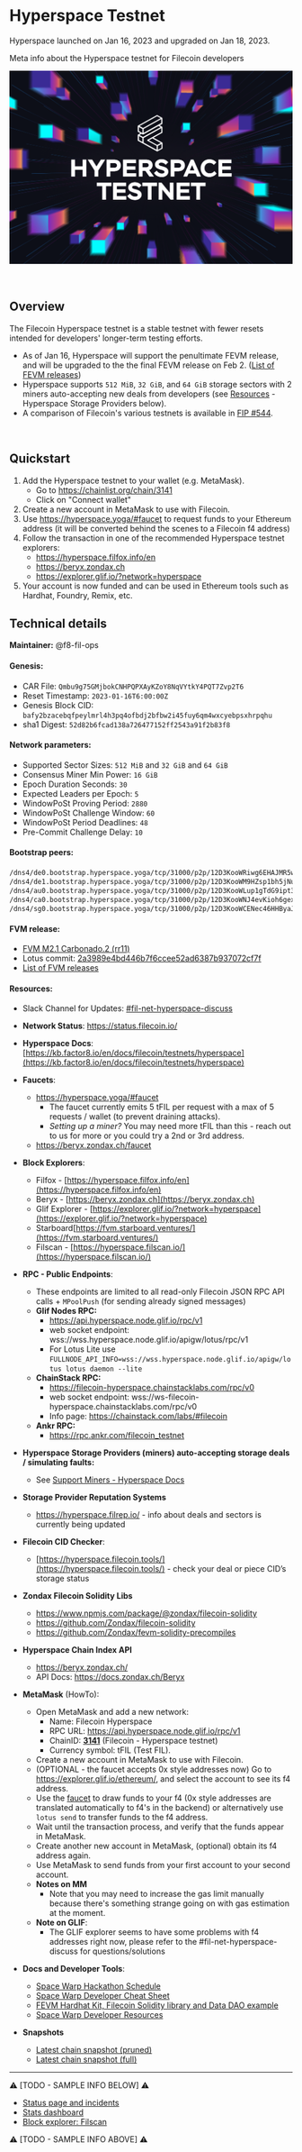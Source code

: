 # Hyperspace Testnet

Hyperspace launched on Jan 16, 2023 and upgraded on Jan 18, 2023.

Meta info about the Hyperspace testnet for Filecoin developers

![hyperspace-testnet-image](images/hyperspace-testnet-image.png)

&nbsp;

## Overview

The Filecoin Hyperspace testnet is a stable testnet with fewer resets intended for developers' longer-term testing efforts.

- As of Jan 16, Hyperspace will support the penultimate FEVM release, and will be upgraded to the the final FEVM release on Feb 2. ([List of FEVM releases](https://github.com/filecoin-project/ref-fvm/issues/692))
- Hyperspace supports `512 MiB`, `32 GiB`, and `64 GiB` storage sectors with 2 miners auto-accepting new deals from developers (see [Resources](#resources) - Hyperspace Storage Providers below).
- A comparison of Filecoin's various testnets is available in [FIP #544](https://github.com/filecoin-project/FIPs/discussions/544).


&nbsp;

## Quickstart

1. Add the Hyperspace testnet to your wallet (e.g. MetaMask).
    - Go to https://chainlist.org/chain/3141
    - Click on "Connect wallet"
2. Create a new account in MetaMask to use with Filecoin.
3. Use https://hyperspace.yoga/#faucet to request funds to your Ethereum address (it will be converted behind the scenes to a Filecoin f4 address)
4. Follow the transaction in one of the recommended Hyperspace testnet explorers:
    - https://hyperspace.filfox.info/en 
    - https://beryx.zondax.ch 
    - https://explorer.glif.io/?network=hyperspace 
5. Your account is now funded and can be used in Ethereum tools such as Hardhat, Foundry, Remix, etc.

## Technical details

**Maintainer:** @f8-fil-ops

#### **Genesis**:

- CAR File: `Qmbu9g75GMjbokCNHPQPXAyKZoY8NqVYtkY4PQT7Zvp2T6`
- Reset Timestamp: `2023-01-16T6:00:00Z`
- Genesis Block CID: `bafy2bzacebqfpeylmrl4h3pq4ofbdj2bfbw2i45fuy6qm4wxcyebpsxhrpqhu`
- sha1 Digest: `52d82b6fcad138a726477152ff2543a91f2b83f8`

#### **Network parameters**:

- Supported Sector Sizes: `512 MiB` and `32 GiB` and `64 GiB`
- Consensus Miner Min Power: `16 GiB`
- Epoch Duration Seconds: `30`
- Expected Leaders per Epoch: `5`
- WindowPoSt Proving Period: `2880`
- WindowPoSt Challenge Window: `60`
- WindowPoSt Period Deadlines: `48`
- Pre-Commit Challenge Delay: `10`

#### **Bootstrap peers**:

```
/dns4/de0.bootstrap.hyperspace.yoga/tcp/31000/p2p/12D3KooWRiwg6EHAJMR5w3DZTgpS5W4ncWPSVP2Mr1o4ey1RYSQo
/dns4/de1.bootstrap.hyperspace.yoga/tcp/31000/p2p/12D3KooWM9HZsp1bh5jNu2m9FBSbkKSeSWUPPuDBQiiMfPDBAK3U
/dns4/au0.bootstrap.hyperspace.yoga/tcp/31000/p2p/12D3KooWLup1gTdG9ipt3bSUyPCmM4CT86p9nNe12oqrCX8Zo8Na
/dns4/ca0.bootstrap.hyperspace.yoga/tcp/31000/p2p/12D3KooWNJ4evKioh6gexD4fyvyeFecNtp2oTEPTyp3jtSQ3pWaP
/dns4/sg0.bootstrap.hyperspace.yoga/tcp/31000/p2p/12D3KooWCENec46HHByaJKzbjSqz9TqVdSxSAdi9FKNwdMvfw3vp
```


#### **FVM release**:

- [FVM M2.1 Carbonado.2 (rr11)](https://github.com/filecoin-project/ref-fvm/issues/1371)
- Lotus commit: [2a3989e4bd446b7f6ccee52ad6387b937072cf7f](https://github.com/filecoin-project/lotus/commit/2a3989e4bd446b7f6ccee52ad6387b937072cf7f)
- [List of FVM releases](https://github.com/filecoin-project/ref-fvm/issues/692)

#### **Resources**:

- Slack Channel for Updates: [#fil-net-hyperspace-discuss](https://filecoinproject.slack.com/archives/C04JEJB82RY)

- **Network Status**: https://status.filecoin.io/
- **Hyperspace Docs**: [https://kb.factor8.io/en/docs/filecoin/testnets/hyperspace](https://kb.factor8.io/en/docs/filecoin/testnets/hyperspace)
- **Faucets**: 
  - https://hyperspace.yoga/#faucet
    - The faucet currently emits 5 tFIL per request with a max of 5 requests / wallet (to prevent draining attacks).
    - _Setting up a miner?_ You may need more tFIL than this - reach out to us for more or you could try a 2nd or 3rd address.
  - https://beryx.zondax.ch/faucet
- **Block Explorers**:
  - Filfox - [https://hyperspace.filfox.info/en](https://hyperspace.filfox.info/en)
  - Beryx - [https://beryx.zondax.ch](https://beryx.zondax.ch)
  - Glif Explorer - [https://explorer.glif.io/?network=hyperspace](https://explorer.glif.io/?network=hyperspace)
  - Starboard[https://fvm.starboard.ventures/](https://fvm.starboard.ventures/)
  - Filscan - [https://hyperspace.filscan.io/](https://hyperspace.filscan.io/)
- **RPC - Public Endpoints**:
  - These endpoints are limited to all read-only Filecoin JSON RPC API calls + `MPoolPush` (for sending already signed messages)
  - **Glif Nodes RPC:**
    - https://api.hyperspace.node.glif.io/rpc/v1
    - web socket endpoint: wss://wss.hyperspace.node.glif.io/apigw/lotus/rpc/v1
    - For Lotus Lite use `FULLNODE_API_INFO=wss://wss.hyperspace.node.glif.io/apigw/lotus lotus daemon --lite`
  - **ChainStack RPC:**
    - https://filecoin-hyperspace.chainstacklabs.com/rpc/v0
    - web socket endpoint: wss://ws-filecoin-hyperspace.chainstacklabs.com/rpc/v0
    - Info page: https://chainstack.com/labs/#filecoin
  - **Ankr RPC:**
    - https://rpc.ankr.com/filecoin_testnet
- **Hyperspace Storage Providers (miners) auto-accepting storage deals / simulating faults:**
  - See [Support Miners - Hyperspace Docs](https://kb.factor8.io/en/docs/filecoin/testnets/hyperspace/support-miners)
- **Storage Provider Reputation Systems**
  - https://hyperspace.filrep.io/ - info about deals and sectors is currently being updated
- **Filecoin CID Checker**:
  - [https://hyperspace.filecoin.tools/](https://hyperspace.filecoin.tools/) - check your deal or piece CID’s storage status
- **Zondax Filecoin Solidity Libs**
  - https://www.npmjs.com/package/@zondax/filecoin-solidity
  - https://github.com/Zondax/filecoin-solidity
  - https://github.com/Zondax/fevm-solidity-precompiles
- **Hyperspace Chain Index API**
  - https://beryx.zondax.ch/ 
  - API Docs: https://docs.zondax.ch/Beryx
- **MetaMask** (HowTo):
  - Open MetaMask and add a new network:
    - Name: Filecoin Hyperspace
    - RPC URL: https://api.hyperspace.node.glif.io/rpc/v1
    - ChainID: [**3141**](https://github.com/ethereum-lists/chains/blob/master/_data/chains/eip155-3141.json) (Filecoin - Hyperspace testnet)
    - Currency symbol: tFIL (Test FIL).
  - Create a new account in MetaMask to use with Filecoin.
  - (OPTIONAL - the faucet accepts 0x style addresses now) Go to https://explorer.glif.io/ethereum/, and select the account to see its f4 address.
  - Use the [faucet](https://hyperspace.yoga/#faucet) to draw funds to your f4 (0x style addresses are translated automatically to f4's in the backend) or alternatively use `lotus send` to transfer funds to the f4 address.
  - Wait until the transaction process, and verify that the funds appear in MetaMask.
  - Create another new account in MetaMask, (optional) obtain its f4 address again.
  - Use MetaMask to send funds from your first account to your second account.
  - **Notes on MM**
    - Note that you may need to increase the gas limit manually because there's something strange going on with gas estimation at the moment.
  - **Note on GLIF**:
    - The GLIF explorer seems to have some problems with f4 addresses right now, please refer to the #fil-net-hyperspace-discuss for questions/solutions
- **Docs and Developer Tools**:
  - [Space Warp Hackathon Schedule](https://ethglobal.com/events/spacewarp#schedule)
  - [Space Warp Developer Cheat Sheet](https://docs.google.com/document/d/1EecX8XOqOF6MNaouXL0qZAuCEK1WF5UWA5LMSlWe3RI/edit#)
  - [FEVM Hardhat Kit, Filecoin Solidity library and Data DAO example](https://docs.filecoin.io/developers/smart-contracts/hardhat/)
  - [Space Warp Developer Resources](https://spacewarp.fvm.dev/#resources)
- **Snapshots**
  - [Latest chain snapshot (pruned)](https://snapshots.hyperspace.yoga/hyperspace-latest-pruned.car)
  - [Latest chain snapshot (full)](https://snapshots.hyperspace.yoga/hyperspace-latest-full.car)

<hr>

:warning: [TODO - SAMPLE INFO BELOW] :warning:


- [Status page and incidents](https://filecoin.statuspage.io/)
- [Stats dashboard](https://stats.filecoin.io/)
- [Block explorer: Filscan](https://filscan.io/)

:warning: [TODO - SAMPLE INFO ABOVE] :warning:
